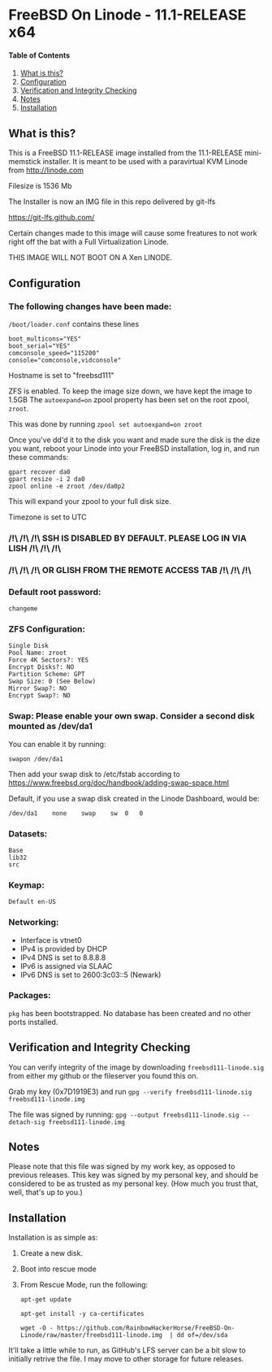 # FreeBSD On Linode - 11.1-RELEASE x64

#### Table of Contents

1. [What is this?](#what-is-this)
2. [Configuration](#configuration)
3. [Verification and Integrity Checking](#verification-and-integrity-checking)
4. [Notes](#notes)
5. [Installation](#installation)

## What is this?

This is a FreeBSD 11.1-RELEASE image installed from the 11.1-RELEASE
mini-memstick installer. It is meant to be used with a paravirtual 
KVM Linode from http://linode.com

Filesize is 1536 Mb

The Installer is now an IMG file in this repo delivered by git-lfs

https://git-lfs.github.com/

Certain changes made to this image will cause some freatures to not
work right off the bat with a Full Virtualization Linode.

THIS IMAGE WILL NOT BOOT ON A Xen LINODE.

## Configuration

### The following changes have been made:

`/boot/loader.conf` contains these lines

	boot_multicons="YES"
	boot_serial="YES"
	comconsole_speed="115200"
	console="comconsole,vidconsole"

Hostname is set to "freebsd111"

ZFS is enabled. To keep the image size down, we have kept the image to 1.5GB
The `autoexpand=on` zpool property has been set on the root zpool, `zroot`.

This was done by running `zpool set autoexpand=on zroot`

Once you've dd'd it to the disk you want and made sure the disk is the dize
you want, reboot your Linode into your FreeBSD installation,
log in, and run these commands:

	gpart recover da0
	gpart resize -i 2 da0
	zpool online -e zroot /dev/da0p2

This will expand your zpool to your full disk size.

Timezone is set to UTC

###	/!\ /!\ /!\ SSH IS DISABLED BY DEFAULT. PLEASE LOG IN VIA LISH /!\ /!\ /!\
###	/!\ /!\ /!\  OR GLISH  FROM THE REMOTE ACCESS TAB /!\ /!\ /!\
	
### Default root password: 
	changeme

	
### ZFS Configuration:
	Single Disk
	Pool Name: zroot
	Force 4K Sectors?: YES
	Encrypt Disks?: NO
	Partition Scheme: GPT
	Swap Size: 0 (See Below)
	Mirror Swap?: NO
	Encrypt Swap?: NO
	
### Swap: Please enable your own swap. Consider a second disk mounted as /dev/da1
You can enable it by running:
	
	swapon /dev/da1

Then add your swap disk to /etc/fstab according to https://www.freebsd.org/doc/handbook/adding-swap-space.html

Default, if you use a swap disk created in the Linode Dashboard, would be:

	/dev/da1	none	swap	sw	0	0

### Datasets:
	Base
	lib32
	src

### Keymap:
	Default en-US

### Networking:
- Interface is vtnet0
- IPv4 is provided by DHCP
- IPv4 DNS is set to 8.8.8.8
- IPv6 is assigned via SLAAC
- IPv6 DNS is set to 2600:3c03::5 (Newark)

### Packages:
`pkg` has been bootstrapped. No database has been created and no other ports installed.

## Verification and Integrity Checking
	
You can verify integrity of the image by downloading `freebsd111-linode.sig`
from either my github or the fileserver you found this on.

Grab my key (0x7D1919E3) and run `gpg --verify freebsd111-linode.sig freebsd111-linode.img`

The file was signed by running:
`gpg --output freebsd111-linode.sig --detach-sig freebsd111-linode.img`

## Notes

Please note that this file was signed by my work key, as opposed to previous releases.
This key was signed by my personal key, and should be considered to be as trusted as my personal key. 
(How much you trust that, well, that's up to you.)

## Installation

Installation is as simple as:
1. Create a new disk.
2. Boot into rescue mode
3. From Rescue Mode, run the following:

	`apt-get update`

	`apt-get install -y ca-certificates`
	
	`wget -O - https://github.com/RainbowHackerHorse/FreeBSD-On-Linode/raw/master/freebsd111-linode.img  | dd of=/dev/sda`

It'll take a little while to run, as GitHub's LFS server can be a bit slow to initially retrive the file.
I may move to other storage for future releases.
